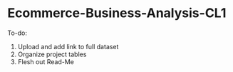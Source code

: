 # Ecommerce-Business-Analysis-CL1

To-do: 
1. Upload and add link to full dataset
2. Organize project tables
3. Flesh out Read-Me
